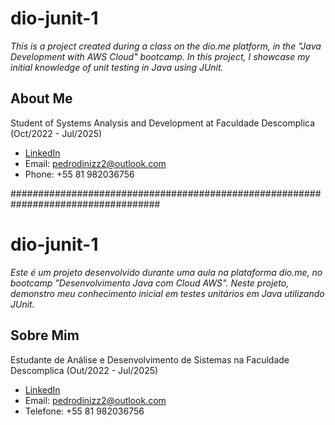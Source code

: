 
# dio-junit-1
*This is a project created during a class on the dio.me platform, in the "Java Development with AWS Cloud" bootcamp. In this project, I showcase my initial knowledge of unit testing in Java using JUnit.*
## About Me
Student of Systems Analysis and Development at Faculdade Descomplica (Oct/2022 - Jul/2025)
- [LinkedIn](https://www.linkedin.com/in/pedrobimm/)
- Email: pedrodinizz2@outlook.com
- Phone: +55 81 982036756

###################################################################################

# dio-junit-1
*Este é um projeto desenvolvido durante uma aula na plataforma dio.me, no bootcamp "Desenvolvimento Java com Cloud AWS". Neste projeto, demonstro meu conhecimento inicial em testes unitários em Java utilizando JUnit.*
## Sobre Mim
Estudante de Análise e Desenvolvimento de Sistemas na Faculdade Descomplica (Out/2022 - Jul/2025)
- [LinkedIn](https://www.linkedin.com/in/pedrobimm/)
- Email: pedrodinizz2@outlook.com
- Telefone: +55 81 982036756
